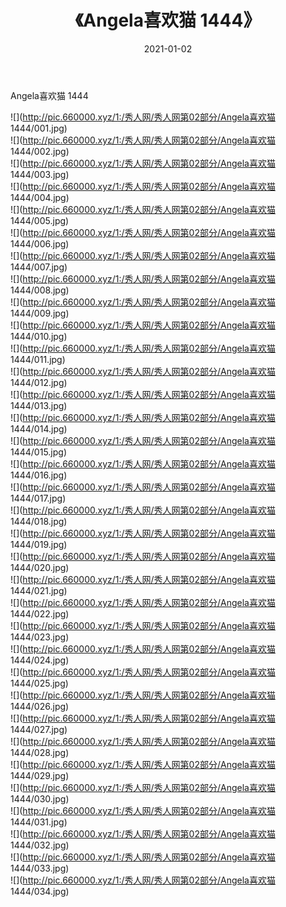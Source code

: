﻿---
layout: post
title:  《Angela喜欢猫 1444》
date:   2021-01-02
img: http://pic.660000.xyz/1:/秀人网/秀人网第02部分/Angela喜欢猫 1444/000.jpg
categories: [美女, 清纯, 唯美]
---

Angela喜欢猫 1444

  ![](http://pic.660000.xyz/1:/秀人网/秀人网第02部分/Angela喜欢猫 1444/001.jpg) <br> ![](http://pic.660000.xyz/1:/秀人网/秀人网第02部分/Angela喜欢猫 1444/002.jpg) <br> ![](http://pic.660000.xyz/1:/秀人网/秀人网第02部分/Angela喜欢猫 1444/003.jpg) <br> ![](http://pic.660000.xyz/1:/秀人网/秀人网第02部分/Angela喜欢猫 1444/004.jpg) <br> ![](http://pic.660000.xyz/1:/秀人网/秀人网第02部分/Angela喜欢猫 1444/005.jpg) <br> ![](http://pic.660000.xyz/1:/秀人网/秀人网第02部分/Angela喜欢猫 1444/006.jpg) <br> ![](http://pic.660000.xyz/1:/秀人网/秀人网第02部分/Angela喜欢猫 1444/007.jpg) <br> ![](http://pic.660000.xyz/1:/秀人网/秀人网第02部分/Angela喜欢猫 1444/008.jpg) <br> ![](http://pic.660000.xyz/1:/秀人网/秀人网第02部分/Angela喜欢猫 1444/009.jpg) <br> ![](http://pic.660000.xyz/1:/秀人网/秀人网第02部分/Angela喜欢猫 1444/010.jpg) <br> ![](http://pic.660000.xyz/1:/秀人网/秀人网第02部分/Angela喜欢猫 1444/011.jpg) <br> ![](http://pic.660000.xyz/1:/秀人网/秀人网第02部分/Angela喜欢猫 1444/012.jpg) <br> ![](http://pic.660000.xyz/1:/秀人网/秀人网第02部分/Angela喜欢猫 1444/013.jpg) <br> ![](http://pic.660000.xyz/1:/秀人网/秀人网第02部分/Angela喜欢猫 1444/014.jpg) <br> ![](http://pic.660000.xyz/1:/秀人网/秀人网第02部分/Angela喜欢猫 1444/015.jpg) <br> ![](http://pic.660000.xyz/1:/秀人网/秀人网第02部分/Angela喜欢猫 1444/016.jpg) <br> ![](http://pic.660000.xyz/1:/秀人网/秀人网第02部分/Angela喜欢猫 1444/017.jpg) <br> ![](http://pic.660000.xyz/1:/秀人网/秀人网第02部分/Angela喜欢猫 1444/018.jpg) <br> ![](http://pic.660000.xyz/1:/秀人网/秀人网第02部分/Angela喜欢猫 1444/019.jpg) <br> ![](http://pic.660000.xyz/1:/秀人网/秀人网第02部分/Angela喜欢猫 1444/020.jpg) <br> ![](http://pic.660000.xyz/1:/秀人网/秀人网第02部分/Angela喜欢猫 1444/021.jpg) <br> ![](http://pic.660000.xyz/1:/秀人网/秀人网第02部分/Angela喜欢猫 1444/022.jpg) <br> ![](http://pic.660000.xyz/1:/秀人网/秀人网第02部分/Angela喜欢猫 1444/023.jpg) <br> ![](http://pic.660000.xyz/1:/秀人网/秀人网第02部分/Angela喜欢猫 1444/024.jpg) <br> ![](http://pic.660000.xyz/1:/秀人网/秀人网第02部分/Angela喜欢猫 1444/025.jpg) <br> ![](http://pic.660000.xyz/1:/秀人网/秀人网第02部分/Angela喜欢猫 1444/026.jpg) <br> ![](http://pic.660000.xyz/1:/秀人网/秀人网第02部分/Angela喜欢猫 1444/027.jpg) <br> ![](http://pic.660000.xyz/1:/秀人网/秀人网第02部分/Angela喜欢猫 1444/028.jpg) <br> ![](http://pic.660000.xyz/1:/秀人网/秀人网第02部分/Angela喜欢猫 1444/029.jpg) <br> ![](http://pic.660000.xyz/1:/秀人网/秀人网第02部分/Angela喜欢猫 1444/030.jpg) <br> ![](http://pic.660000.xyz/1:/秀人网/秀人网第02部分/Angela喜欢猫 1444/031.jpg) <br> ![](http://pic.660000.xyz/1:/秀人网/秀人网第02部分/Angela喜欢猫 1444/032.jpg) <br> ![](http://pic.660000.xyz/1:/秀人网/秀人网第02部分/Angela喜欢猫 1444/033.jpg) <br> ![](http://pic.660000.xyz/1:/秀人网/秀人网第02部分/Angela喜欢猫 1444/034.jpg) <br>